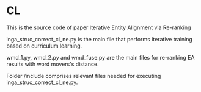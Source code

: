 # CL

This is the source code of paper Iterative Entity Alignment via Re-ranking

inga_struc_correct_cl_ne.py is the main file that performs iterative training based on curriculum learning.

wmd_1.py, wmd_2.py and wmd_fuse.py are the main files for re-ranking EA results with word movers's distance.

Folder /include comprises relevant files needed for executing inga_struc_correct_cl_ne.py.
